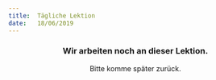 ```yaml
---
title:  Tägliche Lektion
date:   18/06/2019
---
```


### <center>Wir arbeiten noch an dieser Lektion.</center>
<center>Bitte komme später zurück.</center>